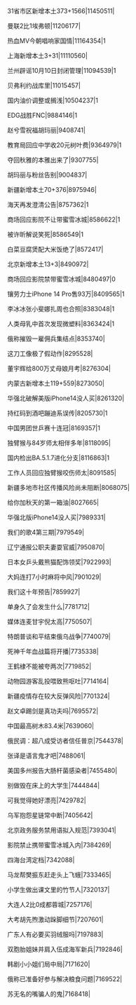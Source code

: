 31省市区新增本土373+1566|11450511|

曼联2比1埃弗顿|11206177|

热血MV今朝唱响家国情|11164354|1

上海新增本土3+31|11110560|

兰州辟谣10月10日封闭管理|11094539|1

贝弗利约战库里|11015457|

国内油价调整或搁浅|10504237|1

EDG战胜FNC|9884146|1

赵兮雪祝福胡玛丽|9408741|

教育局回应中学收20元树叶费|9364979|1

夺回秋雅的本雅出来了|9307755|

胡玛丽与粉丝告别|9004837|

新疆新增本土70+376|8975946|

海天再发澄清公告|8757362|1

商场回应影院不让带蜜雪冰城|8586622|1

被许昕解说笑死|8586549|1

白菜豆腐煲配大米饭绝了|8572417|

北京新增本土13+3|8490972|

商场回应影院禁带蜜雪冰城|8480497|0

镶劳力士iPhone 14 Pro售93万|8409565|1

李冰冰张小斐娜扎周也合照|8383048|1

人类母乳中首次发现微塑料|8363424|1

俄称摧毁一雇佣兵集结点|8353740|

这刀工像极了假动作|8295528|

董宇辉给800万丈母娘月考|8276304|

内蒙古新增本土119+559|8273050|

华强北破解美版iPhone14没人买|8261320|

持红码到酒吧蹦迪系误传|8205730|1

中国男团世乒赛十连冠|8169357|1

独臂猴与84岁师太相伴多年|8118095|

国内检出BA.5.1.7进化分支|8116863|1

工作人员回应独臂猴咬伤师太|8091585|

新疆多地市社区传播风险尚未阻断|8068075|

给你加秋天的第一箱油|8027665|

华强北版iPhone14没人买|7989331|

我们的歌4第三期|7979549|

辽宁通报公职夫妻耍官威|7950870|

日本女乒头戴熊猫配饰领奖|7922993|

大妈连打7小时麻将中风|7901029|

我们这十年预告|7859927|

单身久了会发生什么|7781712|

媒体连麦甘宇倪太高|7750507|

特朗普谈和平结束俄乌战争|7740079|

死神千年血战篇将开播|7735338|

王鹤棣不能被夸两次|7719852|

动物园游客乱投喂致熊呕吐|7714164|

新疆疫情存在较大反弹风险|7701324|

赵文卓踢剑是真功夫吗|7695572|

中国最高树木83.4米|7639060|

俄民调：超八成受访者信任普京|7544378|

张译是语言鬼才吧|7488061|

美国多州报告大肠杆菌感染者|7455480|

别做毁在床上的大学生|7444844|

可我觉得她好漂亮|7429782|

乌军抱怨星链常中断|7405642|

北京政务服务禁用语拟入规范|7393041|

影院禁止携带蜜雪冰城入内|7384269|

四海台湾定档|7342088|

马龙帮樊振东赶走头上飞蛾|7333465|

小学生做出课文里的竹节人|7320137|

大连人2比0成都蓉城|7257176|

大考胡先煦激动跺脚细节|7207601|

广东人有必要买羽绒服吗|7197883|

双胞胎姐妹并肩入伍成海军新兵|7192846|

韩剧小小姐们局中局|7171620|

俄称已准备好参与解决粮食问题|7169522|

苏无名的嘴骗人的鬼|7168418|

